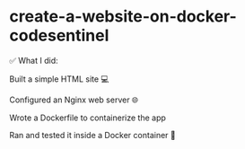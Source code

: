 # create-a-website-on-docker-codesentinel

✅ What I did:

Built a simple HTML site 💻

Configured an Nginx web server 🌐

Wrote a Dockerfile to containerize the app

Ran and tested it inside a Docker container 🚀


